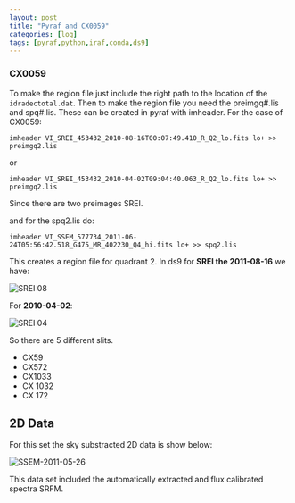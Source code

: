 ```yaml
---
layout: post
title: "Pyraf and CX0059"
categories: [log]
tags: [pyraf,python,iraf,conda,ds9]
---
```



### CX0059

To make the region file just include the right path to the location of the `idradectotal.dat`. Then to make the region file you need the preimgq#.lis and spq#.lis. These can be created in pyraf with imheader. For the case of CX0059:

`imheader VI_SREI_453432_2010-08-16T00:07:49.410_R_Q2_lo.fits lo+ >> preimgq2.lis` 

or 

`imheader VI_SREI_453432_2010-04-02T09:04:40.063_R_Q2_lo.fits lo+ >> preimgq2.lis`

Since there are two preimages SREI. 

and for the spq2.lis do:

`imheader VI_SSEM_577734_2011-06-24T05:56:42.518_G475_MR_402230_Q4_hi.fits lo+ >> spq2.lis`

This creates a region file for quadrant 2. In ds9 for **SREI the 2011-08-16** we have:

![SREI 08]({{site.baseurl}}/images/cx59srei08.png)

For **2010-04-02**:

![SREI 04]({{site.baseurl}}/images/cx59srei04.png)


So there are 5 different slits. 

- CX59
- CX572
- CX1033
- CX 1032
- CX 172

## 2D Data

For this set the sky substracted 2D data is show below:

![SSEM-2011-05-26]({{site.baseurl}}/images/ssemcx59.png)

This data set included the automatically extracted and flux calibrated spectra SRFM.



